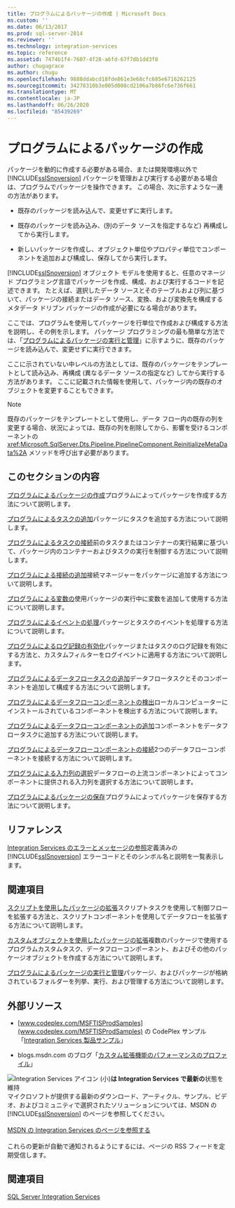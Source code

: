 ```yaml
---
title: プログラムによるパッケージの作成 | Microsoft Docs
ms.custom: ''
ms.date: 06/13/2017
ms.prod: sql-server-2014
ms.reviewer: ''
ms.technology: integration-services
ms.topic: reference
ms.assetid: 7474b1f4-7607-4f28-a6fd-67f7db1dd3f8
author: chugugrace
ms.author: chugu
ms.openlocfilehash: 9888ddabcd18fde861e3e68cfc685e6716262125
ms.sourcegitcommit: 34278310b3e005d008cd2106a7b86fc6e736f661
ms.translationtype: MT
ms.contentlocale: ja-JP
ms.lasthandoff: 06/26/2020
ms.locfileid: "85439269"
---
```

# <a name="building-packages-programmatically"></a>プログラムによるパッケージの作成
  パッケージを動的に作成する必要がある場合、または開発環境以外で [!INCLUDE[ssISnoversion](../../includes/ssisnoversion-md.md)] パッケージを管理および実行する必要がある場合は、プログラムでパッケージを操作できます。 この場合、次に示すような一連の方法があります。

-   既存のパッケージを読み込んで、変更せずに実行します。

-   既存のパッケージを読み込み、(別のデータ ソースを指定するなど) 再構成してから実行します。

-   新しいパッケージを作成し、オブジェクト単位やプロパティ単位でコンポーネントを追加および構成し、保存してから実行します。

 [!INCLUDE[ssISnoversion](../../includes/ssisnoversion-md.md)] オブジェクト モデルを使用すると、任意のマネージド プログラミング言語でパッケージを作成、構成、および実行するコードを記述できます。 たとえば、選択したデータ ソースとそのテーブルおよび列に基づいて、パッケージの接続またはデータ ソース、変換、および変換先を構成するメタデータ ドリブン パッケージの作成が必要になる場合があります。

 ここでは、プログラムを使用してパッケージを行単位で作成および構成する方法を説明し、その例を示します。 パッケージ プログラミングの最も簡単な方法では、「[プログラムによるパッケージの実行と管理](../run-manage-packages-programmatically/running-and-managing-packages-programmatically.md)」に示すように、既存のパッケージを読み込んで、変更せずに実行できます。

 ここに示されていない中レベルの方法としては、既存のパッケージをテンプレートとして読み込み、再構成 (異なるデータ ソースの指定など) してから実行する方法があります。 ここに記載された情報を使用して、パッケージ内の既存のオブジェクトを変更することもできます。

> [!NOTE]
>  既存のパッケージをテンプレートとして使用し、データ フロー内の既存の列を変更する場合、状況によっては、既存の列を削除してから、影響を受けるコンポーネントの <xref:Microsoft.SqlServer.Dts.Pipeline.PipelineComponent.ReinitializeMetaData%2A> メソッドを呼び出す必要があります。

## <a name="in-this-section"></a>このセクションの内容
 [プログラムによるパッケージの作成](../building-packages-programmatically/creating-a-package-programmatically.md)プログラムによってパッケージを作成する方法について説明します。

 [プログラムによるタスクの追加](../building-packages-programmatically/adding-tasks-programmatically.md)パッケージにタスクを追加する方法について説明します。

 [プログラムによるタスクの接続](../building-packages-programmatically/connecting-tasks-programmatically.md)前のタスクまたはコンテナーの実行結果に基づいて、パッケージ内のコンテナーおよびタスクの実行を制御する方法について説明します。

 [プログラムによる接続の追加](../building-packages-programmatically/adding-connections-programmatically.md)接続マネージャーをパッケージに追加する方法について説明します。

 [プログラムによる変数の](../building-packages-programmatically/working-with-variables-programmatically.md)使用パッケージの実行中に変数を追加して使用する方法について説明します。

 [プログラムによるイベントの処理](../building-packages-programmatically/handling-events-programmatically.md)パッケージとタスクのイベントを処理する方法について説明します。

 [プログラムによるログ記録の有効化](../building-packages-programmatically/enabling-logging-programmatically.md)パッケージまたはタスクのログ記録を有効にする方法と、カスタムフィルターをログイベントに適用する方法について説明します。

 [プログラムによるデータフロータスクの追加](../building-packages-programmatically/adding-the-data-flow-task-programmatically.md)データフロータスクとそのコンポーネントを追加して構成する方法について説明します。

 [プログラムによるデータフローコンポーネントの検出](../building-packages-programmatically/discovering-data-flow-components-programmatically.md)ローカルコンピューターにインストールされているコンポーネントを検出する方法について説明します。

 [プログラムによるデータフローコンポーネントの追加](../building-packages-programmatically/adding-data-flow-components-programmatically.md)コンポーネントをデータフロータスクに追加する方法について説明します。

 [プログラムによるデータフローコンポーネントの接続](../building-packages-programmatically/connecting-data-flow-components-programmatically.md)2つのデータフローコンポーネントを接続する方法について説明します。

 [プログラムによる入力列の選択](../building-packages-programmatically/selecting-input-columns-programmatically.md)データフローの上流コンポーネントによってコンポーネントに提供される入力列を選択する方法について説明します。

 [プログラムによるパッケージの保存](../building-packages-programmatically/saving-a-package-programmatically.md)プログラムによってパッケージを保存する方法について説明します。

## <a name="reference"></a>リファレンス
 [Integration Services のエラーとメッセージの参照](../integration-services-error-and-message-reference.md)定義済みの [!INCLUDE[ssISnoversion](../../includes/ssisnoversion-md.md)] エラーコードとそのシンボル名と説明を一覧表示します。

## <a name="related-sections"></a>関連項目
 [スクリプトを使用したパッケージの拡張](../extending-packages-scripting/extending-packages-with-scripting.md)スクリプトタスクを使用して制御フローを拡張する方法と、スクリプトコンポーネントを使用してデータフローを拡張する方法について説明します。

 [カスタムオブジェクトを使用したパッケージの拡張](../extending-packages-custom-objects/extending-packages-with-custom-objects.md)複数のパッケージで使用するプログラムカスタムタスク、データフローコンポーネント、およびその他のパッケージオブジェクトを作成する方法について説明します。

 [プログラムによるパッケージの実行と管理](../run-manage-packages-programmatically/running-and-managing-packages-programmatically.md)パッケージ、およびパッケージが格納されているフォルダーを列挙、実行、および管理する方法について説明します。

## <a name="external-resources"></a>外部リソース

-   [www.codeplex.com/MSFTISProdSamples](www.codeplex.com/MSFTISProdSamples) の CodePlex サンプル「[Integration Services 製品サンプル](https://go.microsoft.com/fwlink/?LinkID=131204)」

-   blogs.msdn.com のブログ「[カスタム拡張機能のパフォーマンスのプロファイル](https://go.microsoft.com/fwlink/?LinkId=238831)」

![Integration Services アイコン (小)](../media/dts-16.gif "Integration Services のアイコン (小)")**は Integration Services で最新の**状態を維持  <br /> マイクロソフトが提供する最新のダウンロード、アーティクル、サンプル、ビデオ、およびコミュニティで選択されたソリューションについては、MSDN の [!INCLUDE[ssISnoversion](../../includes/ssisnoversion-md.md)] のページを参照してください。<br /><br /> [MSDN の Integration Services のページを参照する](https://go.microsoft.com/fwlink/?LinkId=136655)<br /><br /> これらの更新が自動で通知されるようにするには、ページの RSS フィードを定期受信します。

## <a name="see-also"></a>関連項目
 [SQL Server Integration Services](../sql-server-integration-services.md)


